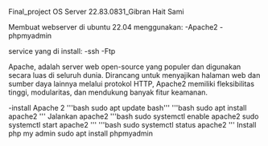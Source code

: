 Final_project OS Server 22.83.0831_Gibran Hait Sami 

Membuat webserver di ubuntu 22.04 menggunakan:
-Apache2
-phpmyadmin

service yang di install:
-ssh
-Ftp

Apache, adalah server web open-source yang populer dan digunakan secara luas di seluruh dunia. Dirancang untuk menyajikan halaman web dan sumber daya lainnya melalui protokol HTTP, Apache2 memiliki fleksibilitas tinggi, modularitas, dan mendukung banyak fitur keamanan. 

-install Apache 2
'''bash
sudo apt update
bash'''
'''bash
sudo apt install apache2
'''
Jalankan apache2
'''bash
sudo systemctl enable apache2
sudo systemctl start apache2
'''
'''bash
sudo systemctl status apache2
'''
Install php my admin
sudo apt install phpmyadmin




